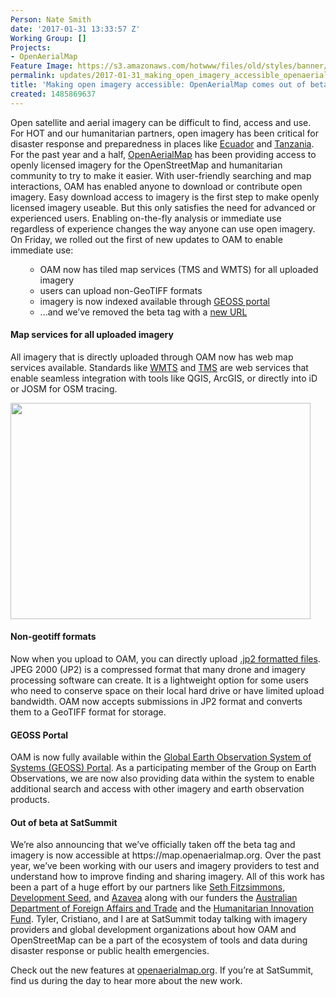 ```yaml
---
Person: Nate Smith
date: '2017-01-31 13:33:57 Z'
Working Group: []
Projects:
- OpenAerialMap
Feature Image: https://s3.amazonaws.com/hotwww/files/old/styles/banner/public/oam-tms-dropdown.gif
permalink: updates/2017-01-31_making_open_imagery_accessible_openaerialmap_comes_out_of_beta
title: 'Making open imagery accessible: OpenAerialMap comes out of beta'
created: 1485869637
---
```

<p>Open satellite and aerial imagery can be difficult to find, access and use. For HOT and our humanitarian partners, open imagery has been critical for disaster response and preparedness in places like <a href="https://hotosm.org/projects/ecuador_earthquake">Ecuador</a> and <a href="https://hotosm.org/projects/tanzania">Tanzania</a>. For the past year and a half, <a href="https://openaerialmap.org/">OpenAerialMap</a> has been providing access to openly licensed imagery for the OpenStreetMap and humanitarian community to try to make it easier. With user-friendly searching and map interactions, OAM has enabled anyone to download or contribute open imagery. Easy download access to imagery is the first step to make openly licensed imagery useable. But this only satisfies the need for advanced or experienced users. Enabling on-the-fly analysis or immediate use regardless of experience changes the way anyone can use open imagery. On Friday, we rolled out the first of new updates to OAM to enable immediate use:</p><ul><ul><li>OAM now has tiled map services (TMS and WMTS) for all uploaded imagery</li><li>users can upload non-GeoTIFF formats</li><li>imagery is now indexed available through <a href="http://www.geoportal.org/">GEOSS portal</a></li><li>...and we’ve removed the beta tag with a <a href="https://map.openaerialmap.org">new URL</a></li></ul></ul><h4>Map services for all uploaded imagery</h4><p>All imagery that is directly uploaded through OAM now has web map services available. Standards like <a href="http://www.opengeospatial.org/standards/wmts">WMTS</a> and <a href="https://wiki.osgeo.org/wiki/Tile_Map_Service_Specification">TMS</a> are web services that enable seamless integration with tools like QGIS, ArcGIS, or directly into iD or JOSM for OSM tracing.&nbsp;</p><p><img class="image-large" src="https://s3.amazonaws.com/hotwww/files/old/styles/large/public/oam-tms-dropdown.gif?itok=JsFKKy6T" alt="" style="width:480px;height:346px"></p><h4>Non-geotiff formats</h4><p>Now when you upload to OAM, you can directly upload <a href="https://en.wikipedia.org/wiki/JPEG_2000">.jp2 formatted files</a>. JPEG 2000 (JP2) is a compressed format that many drone and imagery processing software can create. It is a lightweight option for some users who need to conserve space on their local hard drive or have limited upload bandwidth. OAM now accepts submissions in JP2 format and converts them to a GeoTIFF format for storage.&nbsp;</p><h4>GEOSS Portal</h4><p>OAM is now fully available within the <a href="http://www.geoportal.org/">Global Earth Observation System of Systems (GEOSS) Portal</a>. As a participating member of the Group on Earth Observations, we are now also providing data within the system to enable additional search and access with other imagery and earth observation products.&nbsp;</p><h4>Out of beta at SatSummit</h4><p>We’re also announcing that we’ve officially taken off the beta tag and imagery is now accessible at https://map.openaerialmap.org. Over the past year, we’ve been working with our users and imagery providers to test and understand how to improve finding and sharing imagery. All of this work has been a part of a huge effort by our partners like <a href="https://github.com/mojodna">Seth Fitzsimmons</a>, <a href="https://developmentseed.org/">Development Seed</a>, and <a href="https://www.azavea.com/">Azavea</a> along with our funders the <a href="http://dfat.gov.au/">Australian Department of Foreign Affairs and Trade</a>&nbsp;and the <a href="http://www.elrha.org/hif/home/">Humanitarian Innovation Fund</a>. Tyler, Cristiano, and I are at SatSummit today talking with imagery providers and global development organizations about how OAM and OpenStreetMap can be a part of the ecosystem of tools and data during disaster response or public health emergencies.&nbsp;</p><p>Check out the new features at <a href="https://openaerialmap.org/">openaerialmap.org</a>. If you’re at SatSummit, find us during the day to hear more about the new work.</p>
